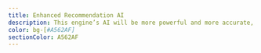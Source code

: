 ```yaml
---
title: Enhanced Recommendation AI
description: This engine’s AI will be more powerful and more accurate, so it can be shared with other media networks. It will be released as a plugin. It will introduce new concepts like ‘Balance’ in the content ranking and distribution business.
color: bg-[#A562AF]
sectionColor: A562AF
---
```



